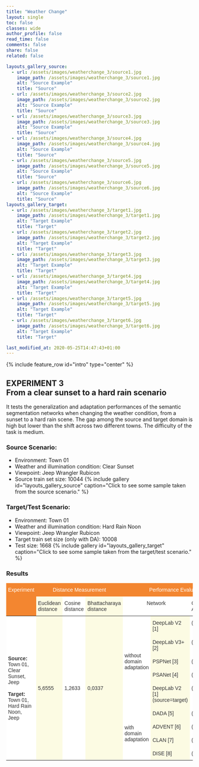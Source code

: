 ```yaml
---
title: "Weather Change"
layout: single
toc: false
classes: wide
author_profile: false
read_time: false
comments: false
share: false
related: false

layouts_gallery_source:
  - url: /assets/images/weatherchange_3/source1.jpg
    image_path: /assets/images/weatherchange_3/source1.jpg
    alt: "Source Example"
    title: "Source"
  - url: /assets/images/weatherchange_3/source2.jpg
    image_path: /assets/images/weatherchange_3/source2.jpg
    alt: "Source Example"
    title: "Source"
  - url: /assets/images/weatherchange_3/source3.jpg
    image_path: /assets/images/weatherchange_3/source3.jpg
    alt: "Source Example"
    title: "Source"
  - url: /assets/images/weatherchange_3/source4.jpg
    image_path: /assets/images/weatherchange_3/source4.jpg
    alt: "Source Example"
    title: "Source"
  - url: /assets/images/weatherchange_3/source5.jpg
    image_path: /assets/images/weatherchange_3/source5.jpg
    alt: "Source Example"
    title: "Source"
  - url: /assets/images/weatherchange_3/source6.jpg
    image_path: /assets/images/weatherchange_3/source6.jpg
    alt: "Source Example"
    title: "Source"
layouts_gallery_target:
  - url: /assets/images/weatherchange_3/target1.jpg
    image_path: /assets/images/weatherchange_3/target1.jpg
    alt: "Target Example"
    title: "Target"
  - url: /assets/images/weatherchange_3/target2.jpg
    image_path: /assets/images/weatherchange_3/target2.jpg
    alt: "Target Example"
    title: "Target"
  - url: /assets/images/weatherchange_3/target3.jpg
    image_path: /assets/images/weatherchange_3/target3.jpg
    alt: "Target Example"
    title: "Target"
  - url: /assets/images/weatherchange_3/target4.jpg
    image_path: /assets/images/weatherchange_3/target4.jpg
    alt: "Target Example"
    title: "Target"
  - url: /assets/images/weatherchange_3/target5.jpg
    image_path: /assets/images/weatherchange_3/target5.jpg
    alt: "Target Example"
    title: "Target"
  - url: /assets/images/weatherchange_3/target6.jpg
    image_path: /assets/images/weatherchange_3/target6.jpg
    alt: "Target Example"
    title: "Target"

last_modified_at: 2020-05-25T14:47:43+01:00
---
```

{% include feature_row id="intro" type="center" %}

## EXPERIMENT 3<br>From a clear sunset to a hard rain scenario
It tests the generalization and adaptation performances of the semantic segmentation networks when changing the weather condition, 
from a sunset to a hard rain scene. The gap among the source and target domain is high but lower than the shift across two different towns. 
The difficulty of the task is medium.

### Source Scenario: 
- Environment: Town 01
- Weather and illumination condition: Clear Sunset
- Viewpoint: Jeep Wrangler Rubicon
- Source train set size: 10044
{% include gallery id="layouts_gallery_source" caption="Click to see some sample taken from the source scenario." %}

### Target/Test Scenario:
- Environment: Town 01
- Weather and illumination condition: Hard Rain Noon
- Viewpoint: Jeep Wrangler Rubicon
- Target train set size (only with DA): 10008
- Test size: 1668
{% include gallery id="layouts_gallery_target" caption="Click to see some sample taken from the target/test scenario." %}

### Results
<style type="text/css">
.tg  {border:none;border-collapse:collapse;border-color:#aaa;border-spacing:0;}
.tg td{background-color:#fff;border-color:#aaa;border-style:solid;border-width:0px;color:#333;
  font-family:Arial, sans-serif;font-size:14px;overflow:hidden;padding:10px 5px;word-break:normal;}
.tg th{background-color:#f38630;border-color:#aaa;border-style:solid;border-width:0px;color:#fff;
  font-family:Arial, sans-serif;font-size:14px;font-weight:normal;overflow:hidden;padding:10px 5px;word-break:normal;}
.tg .tg-lboi{border-color:inherit;text-align:left;vertical-align:middle}
.tg .tg-7d57{background-color:#FCFBE3;border-color:inherit;text-align:left;vertical-align:top}
.tg .tg-c3ow{border-color:inherit;text-align:center;vertical-align:top}
.tg .tg-0pky{border-color:inherit;text-align:left;vertical-align:top}
.tg .tg-z9fv{background-color:#FCFBE3;border-color:inherit;text-align:left;vertical-align:middle}
.tg .tg-dg7a{background-color:#FCFBE3;text-align:left;vertical-align:top}
.tg .tg-0lax{text-align:left;vertical-align:top}
</style>
<table class="tg">
<thead>
  <tr>
    <th class="tg-c3ow" rowspan="2">Experiment </th>
    <th class="tg-c3ow" colspan="3">Distance Measurement</th>
    <th class="tg-c3ow" colspan="4">Performance Evaluation</th>
  </tr>
  <tr>
    <td class="tg-7d57">Euclidean<br>distance</td>
    <td class="tg-0pky">Cosine<br>distance</td>
    <td class="tg-7d57">Bhattacharaya<br>distance</td>
    <td class="tg-c3ow" colspan="2">Network</td>
    <td class="tg-0pky">Code Available</td>
    <td class="tg-7d57">mIoU (%)</td>
  </tr>
</thead>
<tbody>
  <tr>
    <td class="tg-lboi" rowspan="9"><span style="font-weight:bold">Source:</span><br>Town 01, Clear Sunset, Jeep<br><br><span style="font-weight:bold">Target:</span><br>Town 01, Hard Rain Noon, Jeep</td>
    <td class="tg-z9fv" rowspan="9">5,6555</td>
    <td class="tg-lboi" rowspan="9">1,2633</td>
    <td class="tg-z9fv" rowspan="9">0,0337</td>
    <td class="tg-lboi" rowspan="5">without<br>domain<br>adaptation </td>
    <td class="tg-7d57">DeepLab V2 [1]</td>
    <td class="tg-0pky">(soon)</td>
    <td class="tg-7d57">40,24</td>
  </tr>
  <tr>
    <td class="tg-7d57">DeepLab V3+ [2]</td>
    <td class="tg-0pky">(soon)</td>
    <td class="tg-7d57">33,93</td>
  </tr>
  <tr>
    <td class="tg-7d57">PSPNet [3]</td>
    <td class="tg-0pky">(soon)</td>
    <td class="tg-7d57">29,65</td>
  </tr>
  <tr>
    <td class="tg-7d57">PSANet [4]</td>
    <td class="tg-0pky">(soon)</td>
    <td class="tg-7d57">33,60</td>
  </tr>
  <tr>
    <td class="tg-dg7a">DeepLab V2 [1]<br>(source=target)</td>
    <td class="tg-0lax">(soon)</td>
    <td class="tg-dg7a">78,31</td>
  </tr>
  <tr>
    <td class="tg-lboi" rowspan="4">with<br>domain<br>adaptation</td>
    <td class="tg-7d57">DADA [5]</td>
    <td class="tg-0pky">(soon)</td>
    <td class="tg-7d57">55,87</td>
  </tr>
  <tr>
    <td class="tg-7d57">ADVENT [6]</td>
    <td class="tg-0pky">(soon)</td>
    <td class="tg-7d57">61,13</td>
  </tr>
  <tr>
    <td class="tg-7d57">CLAN [7]</td>
    <td class="tg-0pky">(soon)</td>
    <td class="tg-7d57">65,52</td>
  </tr>
  <tr>
    <td class="tg-7d57">DISE [8]</td>
    <td class="tg-0pky">(soon)</td>
    <td class="tg-7d57">71,91</td>
  </tr>
</tbody>
</table>